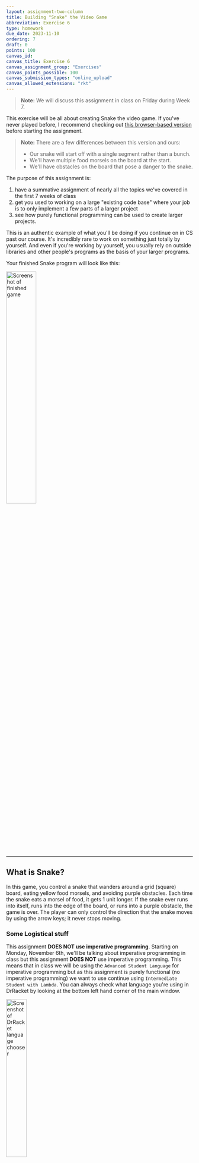 ```yaml
---
layout: assignment-two-column
title: Building "Snake" the Video Game
abbreviation: Exercise 6
type: homework
due_date: 2023-11-10
ordering: 7
draft: 0
points: 100
canvas_id: 
canvas_title: Exercise 6
canvas_assignment_group: "Exercises"
canvas_points_possible: 100
canvas_submission_types: "online_upload"
canvas_allowed_extensions: "rkt"
---
```


> **Note:** We will discuss this assignment in class on Friday during Week 7.

This exercise will be all about creating Snake the video game. If you've never played before, I recommend checking out [this browser-based version](https://www.mikusa.com/snake/snake.html) before starting the assignment.

> **Note:** There are a few differences between this version and ours:
> * Our snake will start off with a single segment rather than a bunch.
> * We'll have multiple food morsels on the board at the start.
> * We'll have obstacles on the board that pose a danger to the snake.

The purpose of this assignment is:

1. have a summative assignment of nearly all the topics we've covered in the first 7 weeks of class
2. get you used to working on a large "existing code base" where your job is to only implement a few parts of a larger project
3. see how purely functional programming can be used to create larger projects.

This is an authentic example of what you'll be doing if you continue on in CS past our course. It's incredibly rare to work on something just totally by yourself. And even if you're working by yourself, you usually rely on outside libraries and other people's programs as the basis of your larger programs.

Your finished Snake program will look like this:

<img src="{{ site.url }}/assets/exercise_6/finished_snake.png" alt="Screenshot of finished game" style="float: none; width:40%;"/>

* * *

## What is Snake?

In this game, you control a snake that wanders around a grid (square) board, eating yellow food morsels, and avoiding purple obstacles. Each time the snake eats a morsel of food, it gets 1 unit longer. If the snake ever runs into itself, runs into the edge of the board, or runs into a purple obstacle, the game is over. The player can only control the direction that the snake moves by using the arrow keys; it never stops moving.

### Some Logistical stuff

This assignment **DOES NOT use imperative programming**. Starting on Monday, November 6th, we'll be talking about imperative programming in class but this assignment **DOES NOT** use imperative programming. This means that in class we will be using the `Advanced Student Language` for imperative programming but as this assignment is purely functional (no imperative programming) we want to use continue using `Intermediate Student with Lambda`. You can always check what language you're using in DrRacket by looking at the bottom left hand corner of the main window.

<img src="{{ site.url }}/assets/exercise_6/drracket_language.png" alt="Screenshot of DrRacket language chooser" style="float: none; width:33%;" />


### Computer Coordinate Systems
Computers tend to use an odd coordinate system where the top left corner has coordinates `(0, 0)` and the y-coordinate increases in value as you move down. That is, the bottom left corner is at coordinates `(0, SIZE_OF_COORDINATE_SYSTEM)`. For this assignment the provided `snake-lib` file corrects for this behavior, moving the `(0, 0)` coordinate to the bottom left like coordinate systems in math. This means when the snake is moving up you’ll want to increase the y- coordinate and decrease it when the snake is moving down.

Many moons ago we talked about how Racket has some built-in structs that you can take advantage of without having to create them yourself with `define-struct`. One of them is called `posn` which is short for "position."

A `posn` is made up of two properties:
* an `x` value (number)
* a `y` value (number)

Just like our custom `struct`s, this means we have the following functions to create, check, and access data in structs:

* `make-posn: number number -> posn`
* `posn?: any? -> boolean`
* `posn-x: posn -> number`
* `posn-y: posn -> number`

* * *

## How to Get Started
To begin, download the template files below and make sure that all the files `snake-lib.rkt`, `foreign.rkt`, and `exercise_6.rkt` are in a folder where you will do your work.

<a class="nu-button" href="{{ site.url }}/course-files/exercises/exercise_6_template.zip" target="_blank">
    Exercise 6 Starter Files <i class="fas fa-download"></i>
</a>

**DO NOT MAKE ANY CHANGES TO THE FIRST 2 FILES AT ANY POINT.**

You will do your <mark>ALL YOUR WORK in `exercise_6.rkt`</mark>. Make sure your code passes all provided `check-expects` and write additional `check-expects` to ensure you’ve covered all possible situations. 

Additionally, you can only use the libraries already required in the starter code or `"./iterated-images.rkt"` and `"./remove_duplicates.rkt"` (however neither of these are actually required to complete the assignment). If you want to use them, you can copy them over from the earlier exercises.

Finally, `exercise_4.rkt` **MUST START WITH** `(require "snake_lib.rkt")`; <mark>don't add any code before this line.</mark>

* * *

## Data Definitions

Just like how we've represented different types of data like employees, humans, cars, etc using custom `struct`s, so too can we represent the game of snake using a collection of `struct`s.

For this assignment, we will use several different data definitions (already included in `snake-lib`; **you do not need to make these**, you'll just need to use them). It provides the following `struct` definitions:

* `game`: this keeps track of all the game data including the board
* `snake`: this represents the snake character
* `food`: this will be used to represent the food particles on the board
* `obstacles`: this will be used to represent the obstacles on the board

These definitions are provided in your code _as a reference_ <mark>but the `define-struct` lines must remain commented as they are defined in already in `snake-lib` **for you**.</mark> They are also listed below.

This `snake-lib` also provides two other **variable** definitions:

* `board-length`, the length of one side of the board (measured in terms of snake body segments – by default, this is set to 50)
  * x-coordinates increase from 1 to `board-length` (inclusive) toward the right
  * y-coordinates increase from 1 to `board-length` (inclusive) toward the top
* `play-game`, a function described near the end of this assignment

* * *

### The `game`
```racket
; a game is...
; - (make-game snake (listof posn) (listof posn) number)
;   aka: (define-struct game (snake food obstacles ticks))
```

* the `snake` is described in more detail below (where is the snake on the screen)
* the `food` is described in more detail below (where is the food located on the screen)
* the `obstacles` are described in more detail below (where are the obstacles on the screen)
* the `ticks` just keeps track of how many "turns" have been played (aka how many times has the snake moved)

> **Interlude on Symbols**
> `'down` and its counterparts might look a little weird. It's not a `string`...and it's not a `list`. What the heck is it? The single quote (i.e. `'`) when _not_ paired with a parenthesis (e.g. `'(1 2)`) means: "the following is a **symbol**". `symbol`s are another type of data in Racket that you can think of as "strings without any spaces." Racket knows the symbol ends as soon as it sees a space.
>
> That is `'up` is a **symbol** and `"up"` is a **string**. If you see something that starts with a single quote, it's a symbol. To test to see if something is a `symbol`, you can use the built-in function `symbol?`. To test if two symbols are equal, you can use: `symbol=?`

### The `snake`

```racket
; a snake is...
; - (make-snake direction (listof posn))
;   aka: (define-struct snake (heading segments))
```

So a `snake` is made up:
* a `heading` (`'up`, `'left`, `'down`, or `'right`)
* and a list of `segments` (more below)

#### Snake `segments`

```racket
; segments is either
; - (cons posn empty)
; - (cons posn segments)
```

That is, `segments` is a non-empty list of `posn`s.

### `food`
```racket
; food is either
; - empty
; - (cons posn food)
```

This is basically just a list of `posn`s. If a `(x,y)` point is in this list, that means we'll see it on the board as a yellow food particle at that coordinate point.

### `obstacle-squares` (a specific variable)
```racket
; obstacle-squares is either
; - empty
; - (cons posn obstacle-squares)
```
This is basically just a list of `posn`s. If a `(x,y)` point is in this list, that means we'll see it on the board as a purple obstacle at that coordinate point.

* * *

## Your Job

Your job is to write the following functions (and any necessary helper functions), which will serve as arguments to the `play-game` function. We’ve written about 1 test for each function. You’ll need to write more to properly test your code. I recommend that you write these functions in the order that they appear here (and in the starter code file). <mark>You will not be able to play the game until all functions are completed</mark>, **but you can properly test your functions with `check-expect`s**.

Your work is limited to _defining_ these functions. This is an example of _abstraction_ in software engineering. For instance, you don't have to worry about teaching racket how to listen to the user's keyboard entries or how to launch a popup window for the game. Those things are taken care of in `snake-lib`. You can just take for granted that, for instance, your `change-direction` function (described below) gets the correct direction from the keyboard.

> **Hint**: Remember, in functional programming we can't update the value of a variable. If we want to "update" a game, we have to create a whole new game and update its properties using the values from the old game. So for instance if we wanted to make a new game using some old game `g`...and all we wanted was to update the `g`'s tick counter, we would have to use:
>
>```racket
> (make-game (game-snake g)
>            (game-food g)
>            (game-obstacles g)
>            (+ 1 (game-ticks g))
>```


* * *

### Activity 1. `add-food-to-game`
```racket
add-food-to-game: game posn -> game
```
This function adds a morsel of food at the specified board position.

### Activity 2. `change-snake-direction`
```racket
change-snake-direction: game direction -> game
```
This function changes the direction in which the snake is traveling.

### Activity 3. `game-score`
```racket
game-score: game -> number
```
This function computes the player’s score, based on the snake’s `length` and the time (`ticks`) taken to reach that length. One possibility is to multiply the snake’s length by 100 and subtract the elapsed ticks, but you’re welcome to experiment with other definitions. There's no one correct score to use, but it needs to be numeric **and it needs to stay positive**.

### Activity 4. `game-over?`
```racket
game-over?: game -> boolean
```

The game ends when the snake runs into:
1. Itself - the head is the same as one of the other segments. A snake of length 1 or 2 (of 1 or 2 segments) can reverse direction without running into itself. Once a snake is 3 or more segments, reversing direction will cause it to run into itself and the game should be over. You cannot have an empty snake.
2. A wall - if the x and y coordinates of all of the snakes segments fall between 1 and 50 (board-length) inclusive. Please be very careful when checking the bounds here.
3. Or an `obstacle` (purple dot) - see if any of the segments have collided with any of the obstacles.

Note that a "dead snake" (aka, game over) is exemplified by the snake turning red on the game board. (The `snake-lib` also takes care of this for you)

> **Hint**: you might find it useful to write helper functions. One for each condition of game over.

_When your snake runs off the top or left side of the board, you’ll see a weird shift of the game board and you’ll be able to see the segment of the snake that is off the side of the board. When it runs off the bottom or right, this will not happen. This is expected behavior and you don't need to worry about it._

### Activity 5. `game-advance`
```racket
game-advance: game -> game
```

**This is the most challenging part of the assignment.**

This function moves the game forward one step. _One step increments the game’s `tick` variable and moves the snake, possibly causing it to eat and grow._

_Moving_ the snake means that the snake both gains and loses a segment (unless it eats). The new segment’s coordinates are determined by the segment that was previously at the front of the snake and the direction the snake is heading. If the snake does not eat, it loses the oldest segment, namely the one that was previously at the end of the snake. To see if the snake has eaten, you should check to see if adding a new segment in the direction of the header collides with a piece of food.

> **Hint**: To remove an element from the end of a list, think about how you can use the `rest` and `reverse` functions (you can find `reverse` in the [Racket Documentation](https://docs.racket-lang.org/htdp-langs/intermediate-lam.html#%28def._htdp-intermediate-lambda._%28%28lib._lang%2Fhtdp-intermediate-lambda..rkt%29._reverse%29%29)).

This function **does not** replace eaten food; `play-game` (in `snake-lib`) handles that task. You **do need to handle removing the eaten food**, however.

Below are two examples of the behavior of this function for the snake before and after a single step. The first scenario shows the snake moving upwards without eating. The second is the same scenario except the snake eats a piece of food as it moves upward.

**Without food - Snake moving up**
<img src="{{ site.url }}/assets/exercise_6/snake_first_screenshot.png" alt="Snake screenshot of not eating food" style="float: none; width:33%;"/>

**With food - Snake moving up**
<img src="{{ site.url }}/assets/exercise_6/snake_second_screenshot.png" alt="Snake screenshot of eating food" style="float: none; width:33%;"/>

* * *

### Finally Testing Your Work

After you have written and thoroughly tested these functions (you can fully test these with `check-expect`s before playing the game at all), you’ll notice that we have the below line commented out at the end of the file. Uncomment it to start playing.
```racket
(play game-start)
```

> **Note**: As you work on this assignment, you may consider what would happen if a piece of food happens to appear in the same position as an obstacle. **Please ignore this issue**. That is, don’t worry about testing for this situation. A new piece of food will only appear at a currently “open” location (i.e. one that does not contain a piece of food, an obstacle, or part of the snake). This check is already implemented in `snake_lib.rkt`.

## Double Checking your Work

Make sure you’ve followed the process outlined in the introduction for every function, and that you’ve thoroughly tested your functions for all possible edge cases.

Before turning your assignment in, **run the file one last time** to make sure that it runs properly and doesn’t generate any exceptions, and all the tests pass. Make sure you've also spent some time writing your OWN `check-expect` calls to test your code.

Assuming they do, submit **only your `snake.rkt` file** on Canvas.

{% include submission_details.md %}
